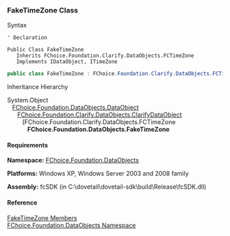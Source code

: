 ﻿### FakeTimeZone Class

Syntax

```vbnet
' Declaration

Public Class FakeTimeZone 
   Inherits FChoice.Foundation.Clarify.DataObjects.FCTimeZone
   Implements IDataObject, ITimeZone 
```

```csharp
public class FakeTimeZone : FChoice.Foundation.Clarify.DataObjects.FCTimeZone, IDataObject, ITimeZone  
```

Inheritance Hierarchy

System.Object  
   [FChoice.Foundation.DataObjects.DataObject](fcSDK~FChoice.Foundation.DataObjects.DataObject.md)  
      [FChoice.Foundation.Clarify.DataObjects.ClarifyDataObject](fcSDK~FChoice.Foundation.Clarify.DataObjects.ClarifyDataObject.md)  
         [FChoice.Foundation.Clarify.DataObjects.FCTimeZone  
            **FChoice.Foundation.DataObjects.FakeTimeZone**  

#### Requirements

**Namespace:** [FChoice.Foundation.DataObjects](fcSDK~FChoice.Foundation.DataObjects_namespace.md)

**Platforms:** Windows XP, Windows Server 2003 and 2008 family

**Assembly:** fcSDK (in C:\\dovetail\\dovetail-sdk\\build\\Release\\fcSDK.dll)

#### Reference

[FakeTimeZone Members](fcSDK~FChoice.Foundation.DataObjects.FakeTimeZone_members.md)  
[FChoice.Foundation.DataObjects Namespace](fcSDK~FChoice.Foundation.DataObjects_namespace.md)